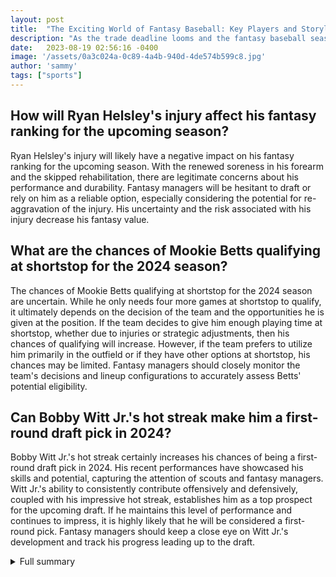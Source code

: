 ```yaml
---
layout: post
title:  "The Exciting World of Fantasy Baseball: Key Players and Storylines"
description: "As the trade deadline looms and the fantasy baseball season reaches its final stretch, keeping a close eye on key players and storylines is crucial for fantasy managers. In this article, we delve into the latest updates and potential impact on fantasy rankings. From injuries to breakout stars, we explore it all."
date:   2023-08-19 02:56:16 -0400
image: '/assets/0a3c024a-0c89-4a4b-940d-4de574b599c8.jpg'
author: 'sammy'
tags: ["sports"]
---
```


## How will Ryan Helsley's injury affect his fantasy ranking for the upcoming season?
Ryan Helsley's injury will likely have a negative impact on his fantasy ranking for the upcoming season. With the renewed soreness in his forearm and the skipped rehabilitation, there are legitimate concerns about his performance and durability. Fantasy managers will be hesitant to draft or rely on him as a reliable option, especially considering the potential for re-aggravation of the injury. His uncertainty and the risk associated with his injury decrease his fantasy value.

## What are the chances of Mookie Betts qualifying at shortstop for the 2024 season?
The chances of Mookie Betts qualifying at shortstop for the 2024 season are uncertain. While he only needs four more games at shortstop to qualify, it ultimately depends on the decision of the team and the opportunities he is given at the position. If the team decides to give him enough playing time at shortstop, whether due to injuries or strategic adjustments, then his chances of qualifying will increase. However, if the team prefers to utilize him primarily in the outfield or if they have other options at shortstop, his chances may be limited. Fantasy managers should closely monitor the team's decisions and lineup configurations to accurately assess Betts' potential eligibility.

## Can Bobby Witt Jr.'s hot streak make him a first-round draft pick in 2024?
Bobby Witt Jr.'s hot streak certainly increases his chances of being a first-round draft pick in 2024. His recent performances have showcased his skills and potential, capturing the attention of scouts and fantasy managers. Witt Jr.'s ability to consistently contribute offensively and defensively, coupled with his impressive hot streak, establishes him as a top prospect for the upcoming draft. If he maintains this level of performance and continues to impress, it is highly likely that he will be considered a first-round pick. Fantasy managers should keep a close eye on Witt Jr.'s development and track his progress leading up to the draft.


<details>
        <summary>Full summary</summary>
<p>With the trade deadline approaching and the fantasy baseball season entering its final stretch, it's crucial for fantasy managers to pay attention to key players and storylines. From injuries to positional eligibility to young players showing potential, there are several factors that can greatly impact fantasy rankings and outcomes.</p>
<p>In recent news, Ryan Helsley's minor league rehabilitation has been skipped due to renewed soreness in his forearm. This setback raises concerns about his performance and fantasy ranking for the upcoming season. Additionally, Mookie Betts needs four more games at shortstop to qualify there for the 2024 season, while Bryce Harper has a chance to qualify at first base and regain his dual-eligibility status.</p>
<p>Corbin Carroll has been a standout player for the Diamondbacks this season, but his performance has declined since a shoulder injury before the All-Star break. Nevertheless, he remains an important asset to monitor for fantasy managers. Elly De La Cruz has faced struggles in the second half of the season, but there is optimism that he will bounce back in September. Esteury Ruiz leads the league in stolen bases, however, his offensive production beyond that needs improvement.</p>
<p>Analyzing player performance is crucial in fantasy baseball, and Max Fried's post-injury performance will significantly impact his fantasy ranking for the 2024 season. On a positive note, Anthony Volpe has shown improvements since making a batting stance adjustment, raising hopes for his future performances. Cristian Javier's recent struggles raise questions about his finish to the season, while Bobby Witt Jr.'s hot streak suggests he could be a first-round draft pick in 2024.</p>
<p>In addition to individual player analysis, team strategies play a vital role in fantasy baseball. The San Francisco Giants, for example, have relied heavily on openers and bulk relievers, presenting challenges for fantasy managers when predicting pitcher performances. On the other hand, the Tampa Bay Rays' rotation has been plagued by injuries, and Taj Bradley could have an important role in filling the gaps. Ezequiel Duran's offensive struggles need to be addressed for a breakout season in 2024, while CJ Abrams has exhibited significant improvements at the plate, setting him up for a strong 2024 campaign.</p>
<p>To provide further insight, Ryan Helsley has suffered an injury to his throwing arm, compounding concerns about his performance in the 2023 season. Mookie Betts and Bryce Harper's FAQs offer a deeper look into their personal and career details. Furthermore, we explore the impact of injuries on players like Corbin Carroll as well as the potential of rising stars like Bobby Witt Jr.</p>
<p>In conclusion, as the baseball season nears its climax, fantasy managers and MLB fans alike are eagerly observing player performances, position eligibility changes, and team strategies. These factors will undoubtedly shape fantasy rankings and add to the excitement of the game. Be sure to stay tuned for more updates in the world of fantasy baseball and MLB!</p>
</details>